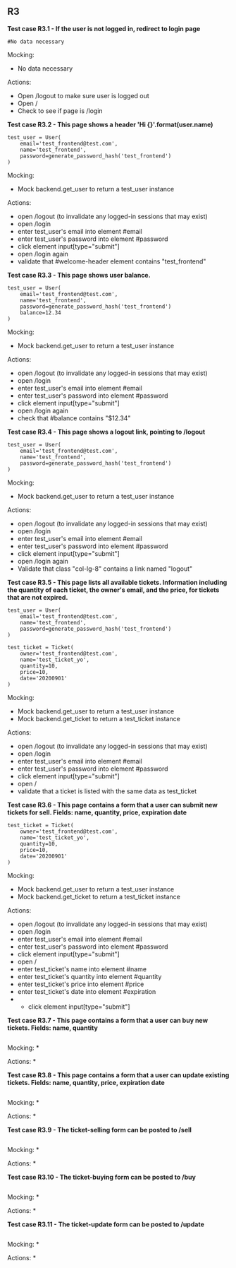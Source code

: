 
## R3

**Test case R3.1 - If the user is not logged in, redirect to login page**
```
#No data necessary
```
Mocking:
* No data necessary

Actions:
* Open /logout to make sure user is logged out
* Open /
* Check to see if page is /login

**Test case R3.2 - This page shows a header 'Hi {}'.format(user.name)**
```
test_user = User(
    email='test_frontend@test.com',
    name='test_frontend',
    password=generate_password_hash('test_frontend')
)
```
Mocking:
* Mock backend.get_user to return a test_user instance

Actions:
* open /logout (to invalidate any logged-in sessions that may exist)
* open /login
* enter test_user's email into element #email
* enter test_user's password into element #password
* click element input[type="submit"]
* open /login again
* validate that #welcome-header element contains "test_frontend"

**Test case R3.3 - This page shows user balance.**
```
test_user = User(
    email='test_frontend@test.com',
    name='test_frontend',
    password=generate_password_hash('test_frontend')
    balance=12.34
)
```
Mocking:
* Mock backend.get_user to return a test_user instance

Actions:
* open /logout (to invalidate any logged-in sessions that may exist)
* open /login
* enter test_user's email into element #email
* enter test_user's password into element #password
* click element input[type="submit"]
* open /login again
* check that #balance contains "$12.34"

**Test case R3.4 - This page shows a logout link, pointing to /logout**
```
test_user = User(
    email='test_frontend@test.com',
    name='test_frontend',
    password=generate_password_hash('test_frontend')
)
```
Mocking:
* Mock backend.get_user to return a test_user instance

Actions:
* open /logout (to invalidate any logged-in sessions that may exist)
* open /login
* enter test_user's email into element #email
* enter test_user's password into element #password
* click element input[type="submit"]
* open /login again
* Validate that class "col-lg-8" contains a link named "logout"

**Test case R3.5 - This page lists all available tickets. Information including the quantity of each ticket, the owner's email, and the price, for tickets that are not expired.**
```
test_user = User(
    email='test_frontend@test.com',
    name='test_frontend',
    password=generate_password_hash('test_frontend')
)

test_ticket = Ticket(
    owner='test_frontend@test.com',
    name='test_ticket_yo',
    quantity=10,
    price=10,
    date='20200901'
)
```
Mocking:
* Mock backend.get_user to return a test_user instance
* Mock backend.get_ticket to return a test_ticket instance

Actions:
* open /logout (to invalidate any logged-in sessions that may exist)
* open /login
* enter test_user's email into element #email
* enter test_user's password into element #password
* click element input[type="submit"]
* open /
* validate that a ticket is listed with the same data as test_ticket

**Test case R3.6 - This page contains a form that a user can submit new tickets for sell. Fields: name, quantity, price, expiration date**
```
test_ticket = Ticket(
    owner='test_frontend@test.com',
    name='test_ticket_yo',
    quantity=10,
    price=10,
    date='20200901'
)
```
Mocking:
* Mock backend.get_user to return a test_user instance
* Mock backend.get_ticket to return a test_ticket instance

Actions:
* open /logout (to invalidate any logged-in sessions that may exist)
* open /login
* enter test_user's email into element #email
* enter test_user's password into element #password
* click element input[type="submit"]
* open /
* enter test_ticket's name into element #name
* enter test_ticket's quantity into element #quantity
* enter test_ticket's price into element #price
* enter test_ticket's date into element #expiration
* * click element input[type="submit"]

**Test case R3.7 - This page contains a form that a user can buy new tickets. Fields: name, quantity**
```
```
Mocking:
* 

Actions:
*

**Test case R3.8 - This page contains a form that a user can update existing tickets. Fields: name, quantity, price, expiration date**
```
```
Mocking:
* 

Actions:
*

**Test case R3.9 - The ticket-selling form can be posted to /sell**
```
```
Mocking:
* 

Actions:
*

**Test case R3.10 - The ticket-buying form can be posted to /buy**
```
```
Mocking:
* 

Actions:
*

**Test case R3.11 - The ticket-update form can be posted to /update**
```
```
Mocking:
* 

Actions:
*